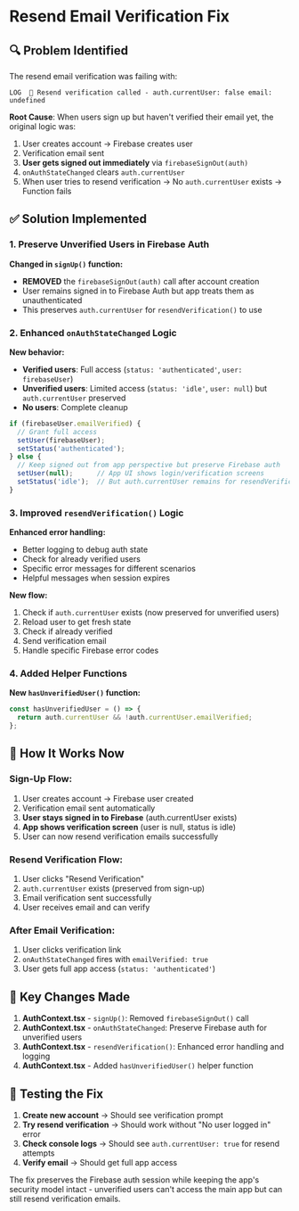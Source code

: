 # Resend Email Verification Fix

## 🔍 **Problem Identified**

The resend email verification was failing with:
```
LOG  📧 Resend verification called - auth.currentUser: false email: undefined
```

**Root Cause**: When users sign up but haven't verified their email yet, the original logic was:
1. User creates account → Firebase creates user
2. Verification email sent
3. **User gets signed out immediately** via `firebaseSignOut(auth)`
4. `onAuthStateChanged` clears `auth.currentUser`
5. When user tries to resend verification → No `auth.currentUser` exists → Function fails

## ✅ **Solution Implemented**

### **1. Preserve Unverified Users in Firebase Auth**

**Changed in `signUp()` function:**
- **REMOVED** the `firebaseSignOut(auth)` call after account creation
- User remains signed in to Firebase Auth but app treats them as unauthenticated
- This preserves `auth.currentUser` for `resendVerification()` to use

### **2. Enhanced `onAuthStateChanged` Logic**

**New behavior:**
- **Verified users**: Full access (`status: 'authenticated'`, `user: firebaseUser`)
- **Unverified users**: Limited access (`status: 'idle'`, `user: null`) but `auth.currentUser` preserved
- **No users**: Complete cleanup

```typescript
if (firebaseUser.emailVerified) {
  // Grant full access
  setUser(firebaseUser);
  setStatus('authenticated');
} else {
  // Keep signed out from app perspective but preserve Firebase auth
  setUser(null);      // App UI shows login/verification screens
  setStatus('idle');  // But auth.currentUser remains for resendVerification
}
```

### **3. Improved `resendVerification()` Logic**

**Enhanced error handling:**
- Better logging to debug auth state
- Check for already verified users
- Specific error messages for different scenarios
- Helpful messages when session expires

**New flow:**
1. Check if `auth.currentUser` exists (now preserved for unverified users)
2. Reload user to get fresh state
3. Check if already verified
4. Send verification email
5. Handle specific Firebase error codes

### **4. Added Helper Functions**

**New `hasUnverifiedUser()` function:**
```typescript
const hasUnverifiedUser = () => {
  return auth.currentUser && !auth.currentUser.emailVerified;
};
```

## 🧪 **How It Works Now**

### **Sign-Up Flow:**
1. User creates account → Firebase user created
2. Verification email sent automatically
3. **User stays signed in to Firebase** (auth.currentUser exists)
4. **App shows verification screen** (user is null, status is idle)
5. User can now resend verification emails successfully

### **Resend Verification Flow:**
1. User clicks "Resend Verification"
2. `auth.currentUser` exists (preserved from sign-up)
3. Email verification sent successfully
4. User receives email and can verify

### **After Email Verification:**
1. User clicks verification link
2. `onAuthStateChanged` fires with `emailVerified: true`
3. User gets full app access (`status: 'authenticated'`)

## 🎯 **Key Changes Made**

1. **AuthContext.tsx** - `signUp()`: Removed `firebaseSignOut()` call
2. **AuthContext.tsx** - `onAuthStateChanged`: Preserve Firebase auth for unverified users
3. **AuthContext.tsx** - `resendVerification()`: Enhanced error handling and logging
4. **AuthContext.tsx** - Added `hasUnverifiedUser()` helper function

## 🧪 **Testing the Fix**

1. **Create new account** → Should see verification prompt
2. **Try resend verification** → Should work without "No user logged in" error  
3. **Check console logs** → Should see `auth.currentUser: true` for resend attempts
4. **Verify email** → Should get full app access

The fix preserves the Firebase auth session while keeping the app's security model intact - unverified users can't access the main app but can still resend verification emails.